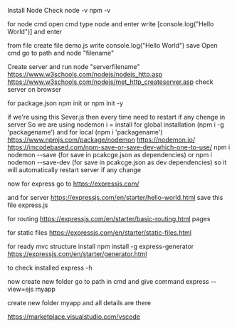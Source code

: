 Install Node
Check node -v
npm -v

for node cmd 
open cmd type node and enter
write [console.log("Hello World")] and enter

from file create file demo.js write console.log("Hello World") save 
Open cmd go to path and node "filename"

Create server and run node "serverfilename"
https://www.w3schools.com/nodejs/nodejs_http.asp
https://www.w3schools.com/nodejs/met_http_createserver.asp
check server on browser

for package.json 
npm init or npm init -y

if we're using this Sever.js then every time need to restart if any chenge in server
So we are using nodemon 
i = install
for global installation (npm i -g 'packagename') and for local (npm i 'packagename')
https://www.npmjs.com/package/nodemon
https://nodemon.io/
https://imcodebased.com/npm-save-or-save-dev-which-one-to-use/
npm i nodemon --save (for save in pcakcge.json as dependencies) or npm i nodemon --save-dev (for save in pcakcge.json as dev dependencies) 
so it will automatically restart server if any change

now for express
go to https://expressjs.com/

and for server
https://expressjs.com/en/starter/hello-world.html
save this file express.js

for routing 
https://expressjs.com/en/starter/basic-routing.html
pages

for static files
https://expressjs.com/en/starter/static-files.html

for ready mvc structure install 
npm install -g express-generator
https://expressjs.com/en/starter/generator.html

to check installed 
express -h

now create new folder go to path in cmd and give command
express --view=ejs myapp

create new folder myapp and all details are there

https://marketplace.visualstudio.com/vscode
